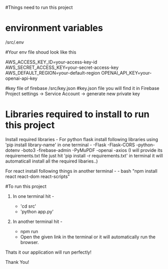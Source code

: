 #Things need to run this project

# environment variables
/src/.env

#Your env file shoud look like this

AWS_ACCESS_KEY_ID=your-access-key-id
AWS_SECRET_ACCESS_KEY=your-secret-access-key
AWS_DEFAULT_REGION=your-default-region
OPENAI_API_KEY=your-openai-api-key

#key file of firebase
/src/key.json   #key.json file you will find it in Firebase Project settings -> Service Account -> generate new private key

# Libraries required to install to run this project

Install required libraries -
    For python flask install following libraries using 'pip install library-name' in one terminal  -
       -Flask
       -Flask-CORS
       -python-dotenv
       -boto3
       -firebase-admin
       -PyMuPDF
       -openai
       -axios
   (I will provide its requirements.txt file just hit 'pip install -r requirements.txt' in terminal it will automaticall install all the required libaries..)
   
For react install following things in another terminal -
       - bash "npm install react react-dom react-scripts"


#To run this project

1) In one terminal hit -
   - 'cd src'
   - 'python app.py'
     
2) In another terminal hit -
   - npm run
   - Open the given link in the terminal or it will automatically run the browser.


Thats it our application will run perfectly!

Thank You!






